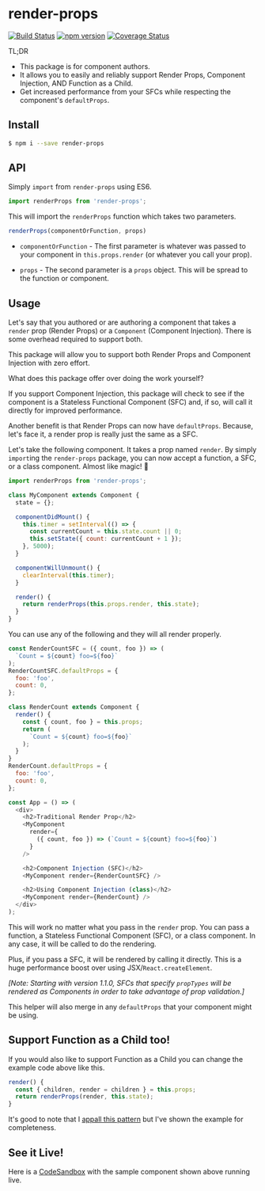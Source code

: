 # render-props
[![Build Status](https://travis-ci.org/donavon/render-props.svg?branch=master)](https://travis-ci.org/donavon/render-props)
[![npm version](https://img.shields.io/npm/v/render-props.svg)](https://www.npmjs.com/package/render-props)
[![Coverage Status](https://coveralls.io/repos/github/donavon/render-props/badge.svg?branch=master)](https://coveralls.io/github/donavon/render-props?branch=master)

TL;DR

* This package is for component authors.
* It allows you to easily and reliably support Render Props, Component Injection, AND Function as a Child.
* Get increased performance from your SFCs while
respecting the component's `defaultProps`.

## Install
```bash
$ npm i --save render-props
```

## API

Simply `import` from `render-props` using ES6.

```js
import renderProps from 'render-props';
```

This will import the `renderProps` function which takes two parameters.

```js
renderProps(componentOrFunction, props)
```

* `componentOrFunction` - The first parameter is whatever was passed
to your component in `this.props.render` (or whatever you call your prop).

* `props` - The second parameter is a `props` object.
This will be spread to the function or component.

## Usage

Let's say that you authored or are authoring a component that takes a `render` prop (Render Props)
or a `Component` (Component Injection). There is some overhead required to support both.

This package will allow you to support both Render Props and Component Injection with zero effort.

What does this package offer over doing the work yourself?

If you support Component Injection, this package will check to see if the component
is a Stateless Functional Component (SFC) and, if so, will call it directly
for improved performance.

Another benefit is that Render Props can now have `defaultProps`. 
Because, let's face it, a render prop is really just the same as a SFC.


Let's take the following component. It takes a prop named `render`.
By simply `import`ing the `render-props` package, you can now
accept a function, a SFC, or a class component. 
Almost like magic! 🎩

```js
import renderProps from 'render-props';

class MyComponent extends Component {
  state = {};

  componentDidMount() {
    this.timer = setInterval(() => {
      const currentCount = this.state.count || 0;
      this.setState({ count: currentCount + 1 });
    }, 5000);
  }

  componentWillUnmount() {
    clearInterval(this.timer);
  }

  render() {
    return renderProps(this.props.render, this.state);
  }
}
```

You can use any of the following and they will all render properly.

```js
const RenderCountSFC = ({ count, foo }) => ( 
  `Count = ${count} foo=${foo}`
);
RenderCountSFC.defaultProps = {
  foo: 'foo',
  count: 0,
};

class RenderCount extends Component {
  render() {
    const { count, foo } = this.props;
    return (
      `Count = ${count} foo=${foo}`
    );
  }
}
RenderCount.defaultProps = {
  foo: 'foo',
  count: 0,
};

const App = () => (
  <div>
    <h2>Traditional Render Prop</h2>
    <MyComponent
      render={
        ({ count, foo }) => (`Count = ${count} foo=${foo}`)
      }
    />

    <h2>Component Injection (SFC)</h2>
    <MyComponent render={RenderCountSFC} />

    <h2>Using Component Injection (class)</h2>
    <MyComponent render={RenderCount} />
  </div>
);
```

This will work no matter what you pass in the `render` prop.
You can pass a function, a Stateless Functional Component (SFC), or a class component.
In any case, it will be called to do the rendering.

Plus, if you pass a SFC, it will be rendered by calling it directly.
This is a huge performance boost over using JSX/`React.createElement`.

_[Note: Starting with version 1.1.0, SFCs that specify `propTypes` will be rendered as Components
in order to take advantage of prop validation.]_

This helper will also merge in any `defaultProps` that your component might be using.

## Support Function as a Child too!

If you would also like to support Function as a Child
you can change the example code above like this.

```js
render() {
  const { children, render = children } = this.props;
  return renderProps(render, this.state);
}
```

It's good to note that I [appall this pattern](http://americanexpress.io/faccs-are-an-antipattern/)
but I've shown the example for completeness.

## See it Live!

Here is a [CodeSandbox](https://codesandbox.io/s/32lz3w3wom)
with the sample component shown above running live.
